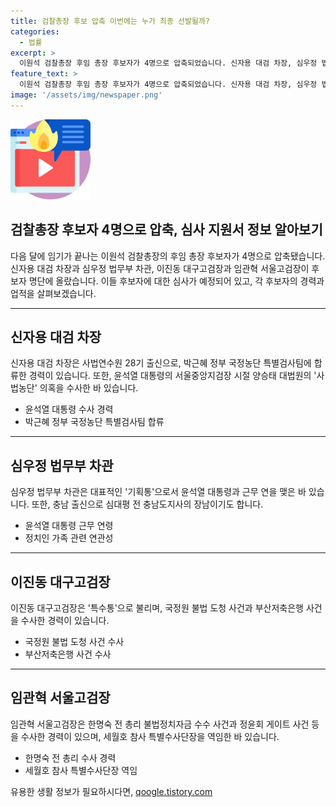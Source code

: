 ```yaml
---
title: 검찰총장 후보 압축 이번에는 누가 최종 선발될까?
categories:
  - 법률
excerpt: >
  이원석 검찰총장 후임 총장 후보자가 4명으로 압축되었습니다. 신자용 대검 차장, 심우정 법무부 차관, 이진동 대구고검장, 임관혁 서울고검장이 후보자로 채택되었는데, 이는 법무부 과천청사에서 열린 심사회의를 통해 결정되었습니다. 그들은 각자의 경력과 실적으로 차기 총장 후보로서 주목받고 있으며, 이번 인사청문회를 통해 차기 총장이 정식으로 임명될 것으로 보입니다. (150자)
feature_text: >
  이원석 검찰총장 후임 총장 후보자가 4명으로 압축되었습니다. 신자용 대검 차장, 심우정 법무부 차관, 이진동 대구고검장, 임관혁 서울고검장이 후보자로 채택되었는데, 이는 법무부 과천청사에서 열린 심사회의를 통해 결정되었습니다. 그들은 각자의 경력과 실적으로 차기 총장 후보로서 주목받고 있으며, 이번 인사청문회를 통해 차기 총장이 정식으로 임명될 것으로 보입니다. (150자)
image: '/assets/img/newspaper.png'
---
```


<p><img src="/assets/img/news.png" alt="rentncar 속보" /></p>

<h2>검찰총장 후보자 4명으로 압축, 심사 지원서 정보 알아보기</h2>

<p data-ke-size="size16"></p>

<p data-ke-size="size16">다음 달에 임기가 끝나는 이원석 검찰총장의 후임 총장 후보자가 4명으로 압축됐습니다. 신자용 대검 차장과 심우정 법무부 차관, 이진동 대구고검장과 임관혁 서울고검장이 후보자 명단에 올랐습니다. 이들 후보자에 대한 심사가 예정되어 있고, 각 후보자의 경력과 업적을 살펴보겠습니다.</p>

<hr>

<h2>신자용 대검 차장</h2>

<p data-ke-size="size16">신자용 대검 차장은 사법연수원 28기 출신으로, 박근혜 정부 국정농단 특별검사팀에 합류한 경력이 있습니다. 또한, 윤석열 대통령의 서울중앙지검장 시절 양승태 대법원의 '사법농단' 의혹을 수사한 바 있습니다.</p>

<ul>
  <li>윤석열 대통령 수사 경력</li>
  <li>박근혜 정부 국정농단 특별검사팀 합류</li>
</ul>

<hr>

<h2>심우정 법무부 차관</h2>

<p data-ke-size="size16">심우정 법무부 차관은 대표적인 '기획통'으로서 윤석열 대통령과 근무 연을 맺은 바 있습니다. 또한, 충남 출신으로 심대평 전 충남도지사의 장남이기도 합니다.</p>

<ul>
  <li>윤석열 대통령 근무 연령</li>
  <li>정치인 가족 관련 연관성</li>
</ul>

<hr>

<h2>이진동 대구고검장</h2>

<p data-ke-size="size16">이진동 대구고검장은 '특수통'으로 불리며, 국정원 불법 도청 사건과 부산저축은행 사건을 수사한 경력이 있습니다.</p>

<ul>
  <li>국정원 불법 도청 사건 수사</li>
  <li>부산저축은행 사건 수사</li>
</ul>

<hr>

<h2>임관혁 서울고검장</h2>

<p data-ke-size="size16">임관혁 서울고검장은 한명숙 전 총리 불법정치자금 수수 사건과 정윤회 게이트 사건 등을 수사한 경력이 있으며, 세월호 참사 특별수사단장을 역임한 바 있습니다.</p>

<ul>
  <li>한명숙 전 총리 수사 경력</li>
  <li>세월호 참사 특별수사단장 역임</li>
</ul>

<p data-ke-size="size16"></p>
유용한 생활 정보가 필요하시다면, <a href="https://qoogle.tistory.com" rel="dofollow">qoogle.tistory.com</a>


